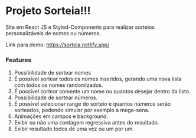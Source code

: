 
# Projeto Sorteia!!!
Site em React JS e Styled-Components para realizar sorteios personalizáveis de nomes ou números.

Link para demo:
https://sorteia.netlify.app/

### Features
1. Possibilidade de sortear nomes
2. É possível sortear todos os nomes inseridos, gerando uma nova lista com todos os nomes randomizados.
3. É possível sortear somente um nome ou quantos desejar dentro da lista.
4. Possibilidade de sortear números.
5. É possível selecionar range do sorteio e quantos números serão sorteados, podendo simular por exemplo a mega-sena.
6. Animações em campos e background.
7. Exibir ou não uma contagem regressiva antes do resultado.
8. Exibir resultado todos de uma vez ou um por um.
